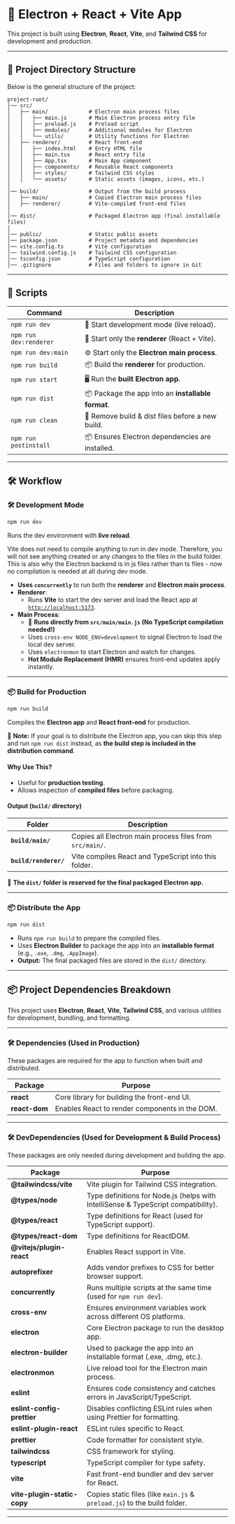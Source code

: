 # 🚀 Electron + React + Vite App

This project is built using **Electron**, **React**, **Vite**, and **Tailwind CSS** for development and production.

---

## 📁 **Project Directory Structure**

Below is the general structure of the project:

```
project-root/
│── src/
│   ├── main/             # Electron main process files
│   │   ├── main.js       # Main Electron process entry file
│   │   ├── preload.js    # Preload script 
│   │   ├── modules/      # Additional modules for Electron
│   │   └── utils/        # Utility functions for Electron
│   ├── renderer/         # React front-end
│   │   ├── index.html    # Entry HTML file
│   │   ├── main.tsx      # React entry file
│   │   ├── App.tsx       # Main App component
│   │   ├── components/   # Reusable React components
│   │   ├── styles/       # Tailwind CSS styles
│   │   └── assets/       # Static assets (images, icons, etc.)
│
│── build/                # Output from the build process
│   ├── main/             # Copied Electron main process files
│   ├── renderer/         # Vite-compiled front-end files
│
│── dist/                 # Packaged Electron app (final installable files)
│
│── public/               # Static public assets
│── package.json          # Project metadata and dependencies
│── vite.config.ts        # Vite configuration
│── tailwind.config.js    # Tailwind CSS configuration
│── tsconfig.json         # TypeScript configuration
│── .gitignore            # Files and folders to ignore in Git
```

---

## 📝 Scripts

| Command             | Description |
|---------------------|---------------------------------------------|
| `npm run dev`      | 🚀 Start development mode (live reload).       |
| `npm run dev:renderer` | 🎨 Start only the **renderer** (React + Vite). |
| `npm run dev:main` | ⚙️ Start only the **Electron main process**.   |
| `npm run build`    | 📦 Build the **renderer** for production.      |
| `npm run start`    | 🖥️ Run the **built Electron app**.             |
| `npm run dist`     | 📦 Package the app into an **installable format**. |
| `npm run clean`    | 🧹 Remove build & dist files before a new build. |
| `npm run postinstall` | 📦 Ensures Electron dependencies are installed. |


---

## 🛠️ **Workflow**

### 🛠️ **Development Mode**
```bash
npm run dev
```
Runs the dev environment with **live reload**.

Vite does not need to compile anything to run in dev mode. Therefore, you will not see anything created or any changes to the files in the build folder. This is also why the Electron backend is in js files rather than ts files - now no compilation is needed at all during dev mode.

- **Uses `concurrently`** to run both the **renderer** and **Electron main process**.
- **Renderer**:
  - Runs **Vite** to start the dev server and load the React app at [`http://localhost:5173`](http://localhost:5173).
- **Main Process**:
  - 🚀 **Runs directly from `src/main/main.js` (No TypeScript compilation needed!)**
  - Uses `cross-env NODE_ENV=development` to signal Electron to load the local dev server.
  - Uses `electronmon` to start Electron and watch for changes.
  - **Hot Module Replacement (HMR)** ensures front-end updates apply instantly.

---

### 📦 **Build for Production**
```bash
npm run build
```
Compiles the **Electron app** and **React front-end** for production.

📝 **Note:** If your goal is to distribute the Electron app, you can skip this step and run `npm run dist` instead, as **the build step is included in the distribution command**.

#### **Why Use This?**
- Useful for **production testing**.
- Allows inspection of **compiled files** before packaging.

#### **Output (`build/` directory)**
| Folder    | Description |
|-----------|-------------|
| **`build/main/`** | Copies all Electron main process files from `src/main/`. |
| **`build/renderer/`** | Vite compiles React and TypeScript into this folder. |

📝 **The `dist/` folder is reserved for the final packaged Electron app.**

---

### 📦 **Distribute the App**
```bash
npm run dist
```
- Runs `npm run build` to prepare the compiled files.
- Uses **Electron Builder** to package the app into an **installable format** (e.g., `.exe`, `.dmg`, `.AppImage`).
- **Output:** The final packaged files are stored in the `dist/` directory.

---

## 📦 **Project Dependencies Breakdown**

This project uses **Electron**, **React**, **Vite**, **Tailwind CSS**, and various utilities for development, bundling, and formatting.

---

### 🛠️ **Dependencies (Used in Production)**
These packages are required for the app to function when built and distributed.

| Package        | Purpose |
|---------------|---------|
| **react**     | Core library for building the front-end UI. |
| **react-dom** | Enables React to render components in the DOM. |

---

### 🛠️ **DevDependencies (Used for Development & Build Process)**
These packages are only needed during development and building the app.

| Package                      | Purpose |
|------------------------------|---------|
| **@tailwindcss/vite**        | Vite plugin for Tailwind CSS integration. |
| **@types/node**              | Type definitions for Node.js (helps with IntelliSense & TypeScript compatibility). |
| **@types/react**             | Type definitions for React (used for TypeScript support). |
| **@types/react-dom**         | Type definitions for ReactDOM. |
| **@vitejs/plugin-react**     | Enables React support in Vite. |
| **autoprefixer**             | Adds vendor prefixes to CSS for better browser support. |
| **concurrently**             | Runs multiple scripts at the same time (used for `npm run dev`). |
| **cross-env**                | Ensures environment variables work across different OS platforms. |
| **electron**                 | Core Electron package to run the desktop app. |
| **electron-builder**         | Used to package the app into an installable format (.exe, .dmg, etc.). |
| **electronmon**              | Live reload tool for the Electron main process. |
| **eslint**                   | Ensures code consistency and catches errors in JavaScript/TypeScript. |
| **eslint-config-prettier**   | Disables conflicting ESLint rules when using Prettier for formatting. |
| **eslint-plugin-react**      | ESLint rules specific to React. |
| **prettier**                 | Code formatter for consistent style. |
| **tailwindcss**              | CSS framework for styling. |
| **typescript**               | TypeScript compiler for type safety. |
| **vite**                     | Fast front-end bundler and dev server for React. |
| **vite-plugin-static-copy**  | Copies static files (like `main.js` & `preload.js`) to the build folder. |

---

